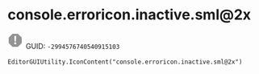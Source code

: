 # console.erroricon.inactive.sml@2x
![](/img/console.erroricon.inactive.sml@2x.png)
GUID: `-2994576740540915103`
```
EditorGUIUtility.IconContent("console.erroricon.inactive.sml@2x")
```
